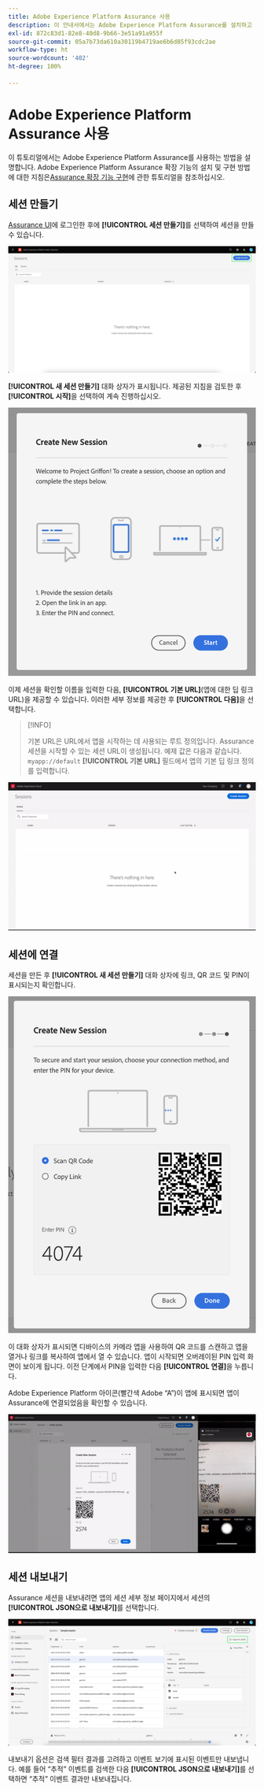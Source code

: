 ```yaml
---
title: Adobe Experience Platform Assurance 사용
description: 이 안내서에서는 Adobe Experience Platform Assurance를 설치하고 구현한 후에 사용하는 방법을 설명합니다.
exl-id: 872c83d1-82e8-40d8-9b66-3e51a91a955f
source-git-commit: 05a7b73da610a30119b4719ae6b6d85f93cdc2ae
workflow-type: ht
source-wordcount: '402'
ht-degree: 100%

---
```


# Adobe Experience Platform Assurance 사용

이 튜토리얼에서는 Adobe Experience Platform Assurance를 사용하는 방법을 설명합니다. Adobe Experience Platform Assurance 확장 기능의 설치 및 구현 방법에 대한 지침은[Assurance 확장 기능 구현](./implement-assurance.md)에 관한 튜토리얼을 참조하십시오.

## 세션 만들기

[Assurance UI](https://experience.adobe.com/assurance)에 로그인한 후에 **[!UICONTROL 세션 만들기]**&#x200B;를 선택하여 세션을 만들 수 있습니다.

![세션을 생성할 수 있는 위치를 보여 주는 세션 만들기 버튼이 강조 표시됩니다.](./images/using-assurance/create-session.png)

**[!UICONTROL 새 세션 만들기]** 대화 상자가 표시됩니다. 제공된 지침을 검토한 후 **[!UICONTROL 시작]**&#x200B;을 선택하여 계속 진행하십시오.

![Assurance 사용 방법에 대한 지침을 표시하는 새 세션 만들기 대화 상자가 표시됩니다.](./images/using-assurance/create-new-session.png)

이제 세션을 확인할 이름을 입력한 다음, **[!UICONTROL 기본 URL]**(앱에 대한 딥 링크 URL)을 제공할 수 있습니다. 이러한 세부 정보를 제공한 후 **[!UICONTROL 다음]**&#x200B;을 선택합니다.

>[!INFO]
>
>기본 URL은 URL에서 앱을 시작하는 데 사용되는 루트 정의입니다. Assurance 세션을 시작할 수 있는 세션 URL이 생성됩니다. 예제 값은 다음과 같습니다. `myapp://default` **[!UICONTROL 기본 URL]** 필드에서 앱의 기본 딥 링크 정의를 입력합니다.

![새 세션을 만드는 전체 워크플로가 표시됩니다.](./images/using-assurance/create-session.gif)

## 세션에 연결

세션을 만든 후 **[!UICONTROL 새 세션 만들기]** 대화 상자에 링크, QR 코드 및 PIN이 표시되는지 확인합니다.

![Assurance 세션에 연결하는 옵션을 보여 주는 대화 상자가 표시됩니다.](./images/using-assurance/create-new-session-pin.png)

이 대화 상자가 표시되면 디바이스의 카메라 앱을 사용하여 QR 코드를 스캔하고 앱을 열거나 링크를 복사하여 앱에서 열 수 있습니다. 앱이 시작되면 오버레이된 PIN 입력 화면이 보이게 됩니다. 이전 단계에서 PIN을 입력한 다음 **[!UICONTROL 연결]**&#x200B;을 누릅니다.

Adobe Experience Platform 아이콘(빨간색 Adobe “A”)이 앱에 표시되면 앱이 Assurance에 연결되었음을 확인할 수 있습니다.

![애플리케이션을 Assurance 세션에 연결하는 전체 워크플로가 표시됩니다.](./images/using-assurance/connect-session.gif)

## 세션 내보내기

Assurance 세션을 내보내려면 앱의 세션 세부 정보 페이지에서 세션의 **[!UICONTROL JSON으로 내보내기]**&#x200B;를 선택합니다.

![세션 내보내기](./images/using-assurance/export-session.png)

내보내기 옵션은 검색 필터 결과를 고려하고 이벤트 보기에 표시된 이벤트만 내보냅니다. 예를 들어 “추적” 이벤트를 검색한 다음 **[!UICONTROL JSON으로 내보내기]**&#x200B;를 선택하면 “추적” 이벤트 결과만 내보내집니다.
